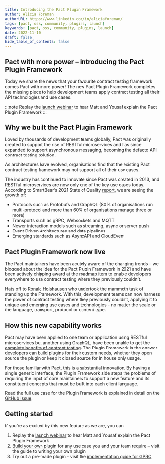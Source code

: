 ```yaml
---
title: Introducing the Pact Plugin Framework
author: Alicia Foreman
authorURL: https://www.linkedin.com/in/aliciaforeman/
tags: [pact, oss, community, plugins, launch]
keywords: [pact, oss, community, plugins, launch]
date: 2022-11-10
draft: false
hide_table_of_contents: false
---
```


## Pact with more power – introducing the Pact Plugin Framework  

Today we share the news that your favourite contract testing framework comes Pact with more power! The new Pact Plugin Framework completes the missing piece to help development teams apply contract testing all their API technologies and use cases.  

:::note
Replay the [launch webinar](https://youtu.be/XA0yKOv5DjE) to hear Matt and Yousaf explain the Pact Plugin Framework
:::

## Why we built the Pact Plugin Framework 

Loved by thousands of development teams globally, Pact was originally created to support the rise of RESTful microservices and has since expanded to support asynchronous messaging, becoming the defacto API contract testing solution. 

As architectures have evolved, organisations find that the existing Pact contract testing framework may not support all of their use cases. 

The industry has continued to innovate since Pact was created in 2013, and RESTful microservices are now only one of the key use cases today. According to SmartBear’s 2021 State of Quality [report](https://smartbear.com/state-of-software-quality/api/tools/#api-protocols), we are seeing the growth of: 

* Protocols such as Protobufs and GraphQL (80% of organisations run multi-protocol and more than 60% of organisations manage three or more) 
* Transports such as gRPC, Websockets  and MQTT 
* Newer interaction models such as streaming, async or server push 
* Event Driven Architectures and data pipelines  
* Emerging standards such as AsyncAPI and CloudEvent  

## Pact Plugin Framework now live  

The Pact maintainers have been acutely aware of the changing trends – we [blogged](https://pactflow.io/blog/extending-pact-with-plugins/) about the idea for the Pact Plugin Framework in 2021 and have been actively chipping award at the [roadmap item](https://github.com/pactflow/roadmap/issues/33) to enable developers everywhere to use contract testing where they previously couldn’t. 

Hats off to [Ronald Holshausen](https://github.com/uglyog) who undertook the mammoth task of standing up the Framework. With this, development teams can now harness the power of contract testing where they previously couldn’t, applying it to unique and emerging use cases and technologies - no matter the scale or the language, transport, protocol or content type.  

## How this new capability works  

Pact may have been applied to one team or application using RESTful microservices but another using GraphQL, have been unable to get the [complete benefits of contract testing](https://pactflow.io/blog/what-is-contract-testing/). The Plugin Framework is the answer – developers can build plugins for their custom needs, whether they open source the plugin or keep it closed source for in house only usage.  

For those familiar with Pact, this is a substantial innovation. By having a single generic interface, the Plugin Framework side steps the problems of requiring the input of core maintainers to support a new feature and its constituent concepts that must be built into each client language. 

Read the full use case for the Plugin Framework is explained in detail on the [GitHub issue](https://github.com/pact-foundation/pact-specification/issues/83).

## Getting started

If you’re as excited by this new feature as we are, you can: 

1. Replay the [launch webinar](https://youtu.be/XA0yKOv5DjE) to hear Matt and Yousaf explain the Pact Plugin Framework
2.  [Build your own plugin](https://docs.pact.io/implementation_guides/pact_plugins/docs/writing-plugin-guide) for any use case you and your team require – visit the guide to writing your own plugin 
3. Try out a pre-made plugin - visit the [implementation guide for GPRC](https://github.com/pactflow/pact-protobuf-plugin)

